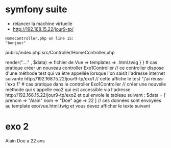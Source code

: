 # symfony suite 

- relancer la machine virtuelle
- http://192.168.15.22/jour9-tp/

```
HomeController.php on line 15:
"bonjour"
``` 

public/index.php 
src/Controller/HomeController.php 

<?php 

namespace App\Controller ;

use Symfony\Bundle\FrameworkBundle\Controller\AbstractController;
use Symfony\Component\Routing\Annotation\Route;

class HomeController extends AbstractController{

    #[Route("/" , name:"home")] 
    // router via annotation directement sur la méthode 
    public function accueil(){
        $data = [];
        dump();
        dd(); var_dump(); die() ; 
        // $this->render("...." , $data) 
                        => fichier de Vue => templates
                        => .html.twig 
    }
}

# cas pratique

créer un nouveau controller Exo1Controller 
// ce controller dispose d'une méthode test qui va être appellée lorsque l'on saisit l'adresse internet suivante 
http://192.168.15.22/jour9-tp/exo1
// cette affiche le test "j'ai réussi l'exo 1"

# cas pratique

dans le controller Exo1Controller 
// créer une nouvelle méthode qui s'appelle exo2 qui est accessible via l'adresse
http://192.168.15.22/jour9-tp/exo2 
et qui envoie le tableau suivant : 
$data = [
    prenom => "Alain"
    nom => "Doe"
    age => 22
]
// ces données sont envoyées au template exo/vue.html.twig 
et vous devez afficher le texte suivant
<h1>exo 2</h1>
<p>Alain Doe a 22 ans</p>

